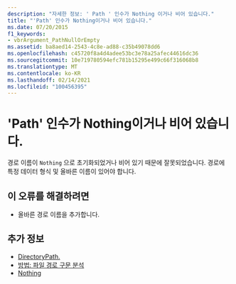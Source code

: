 ```yaml
---
description: "자세한 정보: ' Path ' 인수가 Nothing 이거나 비어 있습니다."
title: "'Path' 인수가 Nothing이거나 비어 있습니다."
ms.date: 07/20/2015
f1_keywords:
- vbrArgument_PathNullOrEmpty
ms.assetid: ba8aed14-2543-4c8e-ad88-c35b49078dd6
ms.openlocfilehash: c45720f8a4d4adee53bc3e78a25afec44616dc36
ms.sourcegitcommit: 10e719780594efc781b15295e499c66f316068b8
ms.translationtype: MT
ms.contentlocale: ko-KR
ms.lasthandoff: 02/14/2021
ms.locfileid: "100456395"
---
```

# <a name="argument-path-is-nothing-or-empty"></a>'Path' 인수가 Nothing이거나 비어 있습니다.

경로 이름이 `Nothing` 으로 초기화되었거나 비어 있기 때문에 잘못되었습니다. 경로에 특정 데이터 형식 및 올바른 이름이 있어야 합니다.  
  
## <a name="to-correct-this-error"></a>이 오류를 해결하려면  
  
- 올바른 경로 이름을 추가합니다.  
  
## <a name="see-also"></a>추가 정보

- [DirectoryPath.](xref:Microsoft.VisualBasic.ApplicationServices.AssemblyInfo.DirectoryPath)
- [방법: 파일 경로 구문 분석](../developing-apps/programming/drives-directories-files/how-to-parse-file-paths.md)
- [Nothing](../language-reference/nothing.md)
